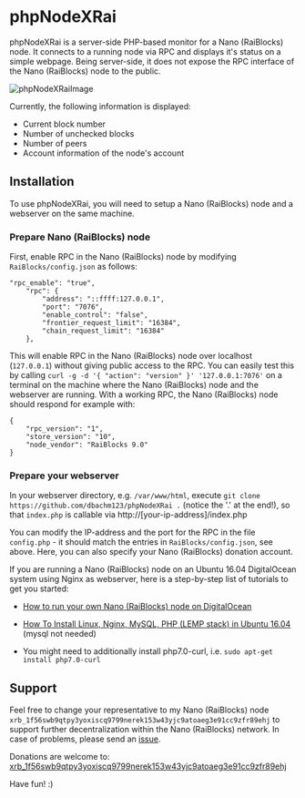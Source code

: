 # phpNodeXRai

phpNodeXRai is a server-side PHP-based monitor for a Nano (RaiBlocks) node. It connects to a running node via RPC and displays it's status on a simple webpage. Being server-side, it does not expose the RPC interface of the Nano (RaiBlocks) node to the public. 

![phpNodeXRaiImage](https://i.imgur.com/TqLJII7.png) 

Currently, the following information is displayed:
* Current block number
* Number of unchecked blocks
* Number of peers
* Account information of the node's account

## Installation

To use phpNodeXRai, you will need to setup a Nano (RaiBlocks) node and a webserver on the same machine.

### Prepare Nano (RaiBlocks) node

First, enable RPC in the Nano (RaiBlocks) node by modifying `RaiBlocks/config.json` as follows:

```
"rpc_enable": "true",
    "rpc": {
        "address": "::ffff:127.0.0.1",
        "port": "7076",
        "enable_control": "false",
        "frontier_request_limit": "16384",
        "chain_request_limit": "16384"
    },
```

This will enable RPC in the Nano (RaiBlocks) node over localhost (`127.0.0.1`) without giving public access to the RPC. You can easily test this by calling `curl -g -d '{ "action": "version" }' '127.0.0.1:7076'` on a terminal on the machine where the Nano (RaiBlocks) node and the webserver are running. With a working RPC, the Nano (RaiBlocks) node should respond for example with:
```
{
    "rpc_version": "1",
    "store_version": "10",
    "node_vendor": "RaiBlocks 9.0"
}
```

### Prepare your webserver


In your webserver directory, e.g. `/var/www/html`, execute 
`git clone https://github.com/dbachm123/phpNodeXRai .` (notice the '.' at the end!), so that `index.php` is callable via http://[your-ip-address]/index.php

You can modify the IP-address and the port for the RPC  in the file `config.php` - it should match the entries in `RaiBlocks/config.json`, see above. Here, you can also specify your Nano (RaiBlocks) donation account. 

If you are running a Nano (RaiBlocks) node on an Ubuntu 16.04 DigitalOcean system using Nginx as webserver, here is a step-by-step list of tutorials to get you started:

* [How to run your own Nano (RaiBlocks) node on DigitalOcean](https://medium.com/@seanomlor/how-to-run-your-own-raiblocks-node-on-digitalocean-6a5a2492c29b)

* [How To Install Linux, Nginx, MySQL, PHP (LEMP stack) in Ubuntu 16.04](https://www.digitalocean.com/community/tutorials/how-to-install-linux-nginx-mysql-php-lemp-stack-in-ubuntu-16-04) (mysql not needed)

* You might need to additionally install php7.0-curl, i.e. `sudo apt-get install php7.0-curl`


## Support

Feel free to change your representative to my Nano (RaiBlocks) node `xrb_1f56swb9qtpy3yoxiscq9799nerek153w43yjc9atoaeg3e91cc9zfr89ehj` to support further decentralization within the Nano (RaiBlocks) network. In case of problems, please send an [issue](https://github.com/dbachm123/phpNodeXRai/issues). 

Donations are welcome to: [xrb_1f56swb9qtpy3yoxiscq9799nerek153w43yjc9atoaeg3e91cc9zfr89ehj](https://raiblocks.net/account/index.php?acc=xrb_1f56swb9qtpy3yoxiscq9799nerek153w43yjc9atoaeg3e91cc9zfr89ehj)

Have fun! :)





